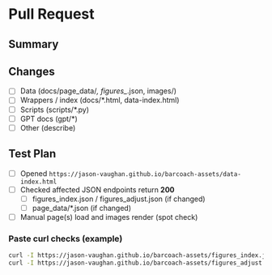# Pull Request

## Summary
<!-- What changed and why? Keep it tight. -->

## Changes
- [ ] Data (docs/page_data/*, figures_*.json, images/)
- [ ] Wrappers / index (docs/*.html, data-index.html)
- [ ] Scripts (scripts/*.py)
- [ ] GPT docs (gpt/*)
- [ ] Other (describe)

## Test Plan
- [ ] Opened `https://jason-vaughan.github.io/barcoach-assets/data-index.html`
- [ ] Checked affected JSON endpoints return **200**
  - [ ] figures_index.json / figures_adjust.json (if changed)
  - [ ] page_data/*.json (if changed)
- [ ] Manual page(s) load and images render (spot check)

### Paste curl checks (example)
```bash
curl -I https://jason-vaughan.github.io/barcoach-assets/figures_index.json
curl -I https://jason-vaughan.github.io/barcoach-assets/figures_adjust.json
